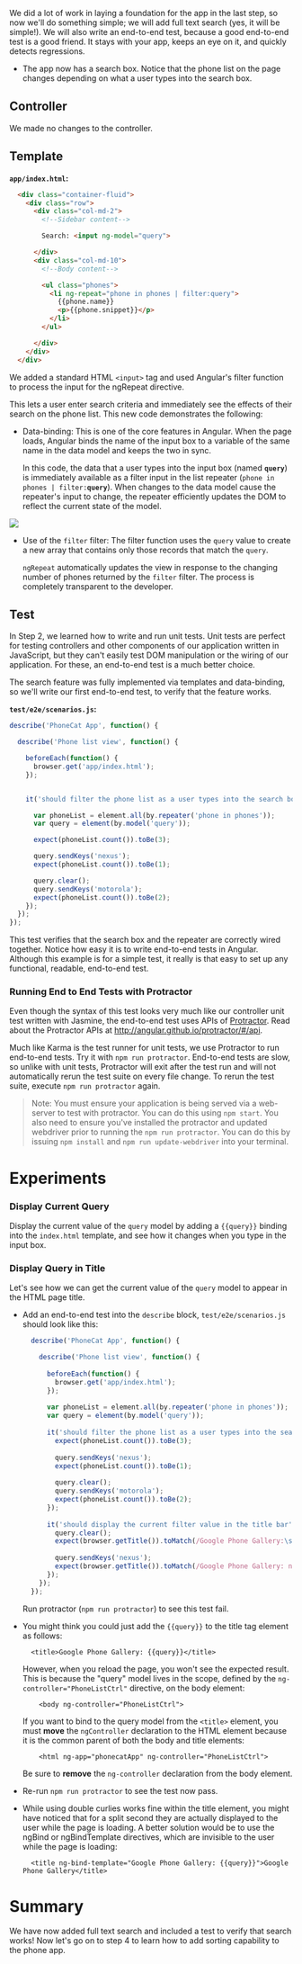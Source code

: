


We did a lot of work in laying a foundation for the app in the last step, so now we'll do something
simple; we will add full text search (yes, it will be simple!). We will also write an end-to-end
test, because a good end-to-end test is a good friend. It stays with your app, keeps an eye on it,
and quickly detects regressions.

* The app now has a search box. Notice that the phone list on the page changes depending on what a
user types into the search box.



## Controller

We made no changes to the controller.


## Template

__`app/index.html`:__


```html
  <div class="container-fluid">
    <div class="row">
      <div class="col-md-2">
        <!--Sidebar content-->

        Search: <input ng-model="query">

      </div>
      <div class="col-md-10">
        <!--Body content-->

        <ul class="phones">
          <li ng-repeat="phone in phones | filter:query">
            {{phone.name}}
            <p>{{phone.snippet}}</p>
          </li>
        </ul>

      </div>
    </div>
  </div>
```

We added a standard HTML `<input>` tag and used Angular's
filter function to process the input for the
ngRepeat directive.

This lets a user enter search criteria and immediately see the effects of their search on the phone
list. This new code demonstrates the following:

* Data-binding: This is one of the core features in Angular. When the page loads, Angular binds the
name of the input box to a variable of the same name in the data model and keeps the two in sync.

  In this code, the data that a user types into the input box (named __`query`__) is immediately
available as a filter input in the list repeater (`phone in phones | filter:`__`query`__). When
changes to the data model cause the repeater's input to change, the repeater efficiently updates
the DOM to reflect the current state of the model.

<img src="https://raw.githubusercontent.com/outlearn-content/angular/master/img/tutorial/tutorial_03.png">

* Use of the `filter` filter: The filter function uses the
`query` value to create a new array that contains only those records that match the `query`.

  `ngRepeat` automatically updates the view in response to the changing number of phones returned
by the `filter` filter. The process is completely transparent to the developer.

## Test

In Step 2, we learned how to write and run unit tests. Unit tests are perfect for testing
controllers and other components of our application written in JavaScript, but they can't easily
test DOM manipulation or the wiring of our application. For these, an end-to-end test is a much
better choice.

The search feature was fully implemented via templates and data-binding, so we'll write our first
end-to-end test, to verify that the feature works.

__`test/e2e/scenarios.js`:__


```js
describe('PhoneCat App', function() {

  describe('Phone list view', function() {

    beforeEach(function() {
      browser.get('app/index.html');
    });


    it('should filter the phone list as a user types into the search box', function() {

      var phoneList = element.all(by.repeater('phone in phones'));
      var query = element(by.model('query'));

      expect(phoneList.count()).toBe(3);

      query.sendKeys('nexus');
      expect(phoneList.count()).toBe(1);

      query.clear();
      query.sendKeys('motorola');
      expect(phoneList.count()).toBe(2);
    });
  });
});
```

This test verifies that the search box and the repeater are correctly wired together. Notice how
easy it is to write end-to-end tests in Angular. Although this example is for a simple test, it
really is that easy to set up any functional, readable, end-to-end test.

### Running End to End Tests with Protractor
Even though the syntax of this test looks very much like our controller unit test written with
Jasmine, the end-to-end test uses APIs of [Protractor](https://github.com/angular/protractor). Read
about the Protractor APIs at http://angular.github.io/protractor/#/api.

Much like Karma is the test runner for unit tests, we use Protractor to run end-to-end tests.
Try it with `npm run protractor`. End-to-end tests are slow, so unlike with unit tests, Protractor
will exit after the test run and will not automatically rerun the test suite on every file change.
To rerun the test suite, execute `npm run protractor` again.

>   Note: You must ensure your application is being served via a web-server to test with protractor.
>  You can do this using `npm start`.
>  You also need to ensure you've installed the protractor and updated webdriver prior to running the
>  `npm run protractor`. You can do this by issuing `npm install` and `npm run update-webdriver` into
>  your terminal.


# Experiments

### Display Current Query
Display the current value of the `query` model by adding a `{{query}}` binding into the
`index.html` template, and see how it changes when you type in the input box.

### Display Query in Title
Let's see how we can get the current value of the `query` model to appear in the HTML page title.

* Add an end-to-end test into the `describe` block, `test/e2e/scenarios.js` should look like this:

  ```js
    describe('PhoneCat App', function() {

      describe('Phone list view', function() {
    
        beforeEach(function() {
          browser.get('app/index.html');
        });
    
        var phoneList = element.all(by.repeater('phone in phones'));
        var query = element(by.model('query'));
    
        it('should filter the phone list as a user types into the search box', function() {
          expect(phoneList.count()).toBe(3);
    
          query.sendKeys('nexus');
          expect(phoneList.count()).toBe(1);
    
          query.clear();
          query.sendKeys('motorola');
          expect(phoneList.count()).toBe(2);
        });
    
        it('should display the current filter value in the title bar', function() {
          query.clear();
          expect(browser.getTitle()).toMatch(/Google Phone Gallery:\s*$/);
    
          query.sendKeys('nexus');
          expect(browser.getTitle()).toMatch(/Google Phone Gallery: nexus$/);
        });
      });
    });
  ```

  Run protractor (`npm run protractor`) to see this test fail.


* You might think you could just add the `{{query}}` to the title tag element as follows:

        <title>Google Phone Gallery: {{query}}</title>

  However, when you reload the page, you won't see the expected result. This is because the "query"
  model lives in the scope, defined by the `ng-controller="PhoneListCtrl"` directive, on the body
  element:

          <body ng-controller="PhoneListCtrl">

  If you want to bind to the query model from the `<title>` element, you must __move__ the
  `ngController` declaration to the HTML element because it is the common parent of both the body
  and title elements:

          <html ng-app="phonecatApp" ng-controller="PhoneListCtrl">

  Be sure to __remove__ the `ng-controller` declaration from the body element.

* Re-run `npm run protractor` to see the test now pass.

* While using double curlies works fine within the title element, you might have noticed that
for a split second they are actually displayed to the user while the page is loading. A better
solution would be to use the ngBind or
ngBindTemplate directives, which are invisible to the user
while the page is loading:

        <title ng-bind-template="Google Phone Gallery: {{query}}">Google Phone Gallery</title>


# Summary

We have now added full text search and included a test to verify that search works! Now let's go on
to step 4 to learn how to add sorting capability to the phone app.



